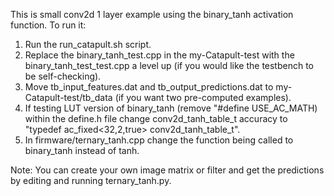 This is small conv2d 1 layer example using the binary_tanh activation function. To run it:
1. Run the run_catapult.sh script.
2. Replace the binary_tanh_test.cpp in the my-Catapult-test with the binary_tanh_test_test.cpp a level up (if you would like the testbench to be self-checking).
3. Move tb_input_features.dat and tb_output_predictions.dat to my-Catapult-test/tb_data (if you want two pre-computed examples).
4. If testing LUT version of binary_tanh (remove "#define USE_AC_MATH) within the define.h file change conv2d_tanh_table_t accuracy to "typedef ac_fixed<32,2,true> conv2d_tanh_table_t".
5. In firmware/ternary_tanh.cpp change the function being called to binary_tanh instead of tanh.

Note: You can create your own image matrix or filter and get the predictions by editing and running ternary_tanh.py. 
